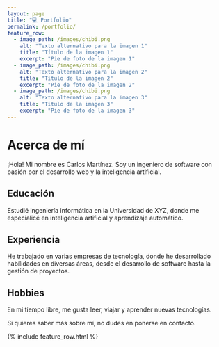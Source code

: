 ```yaml
---
layout: page
title: "💻 Portfolio"
permalink: /portfolio/
feature_row:
  - image_path: /images/chibi.png
    alt: "Texto alternativo para la imagen 1"
    title: "Título de la imagen 1"
    excerpt: "Pie de foto de la imagen 1"
  - image_path: /images/chibi.png
    alt: "Texto alternativo para la imagen 2"
    title: "Título de la imagen 2"
    excerpt: "Pie de foto de la imagen 2"
  - image_path: /images/chibi.png
    alt: "Texto alternativo para la imagen 3"
    title: "Título de la imagen 3"
    excerpt: "Pie de foto de la imagen 3"
---
```


# Acerca de mí

¡Hola! Mi nombre es Carlos Martínez. Soy un ingeniero de software con pasión por el desarrollo web y la inteligencia artificial.

## Educación

Estudié ingeniería informática en la Universidad de XYZ, donde me especialicé en inteligencia artificial y aprendizaje automático.

## Experiencia

He trabajado en varias empresas de tecnología, donde he desarrollado habilidades en diversas áreas, desde el desarrollo de software hasta la gestión de proyectos.

## Hobbies

En mi tiempo libre, me gusta leer, viajar y aprender nuevas tecnologías.

Si quieres saber más sobre mí, no dudes en ponerse en contacto.

{% include feature_row.html %}